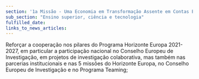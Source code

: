 ```yaml
---
section: '1a Missão - Uma Economia em Transformação Assente em Contas Equilibradas'
sub_section: "Ensino superior, ciência e tecnologia"
fulfilled_date:
links_to_news_articles:
---
```


Reforçar a cooperação nos pilares do Programa Horizonte Europa 2021-2027, em particular a participação nacional no Conselho Europeu de Investigação, em projetos de investigação colaborativa, mas também nas parcerias institucionais e nas 5 missões do Horizonte Europa, no Conselho Europeu de Investigação e no Programa Teaming;